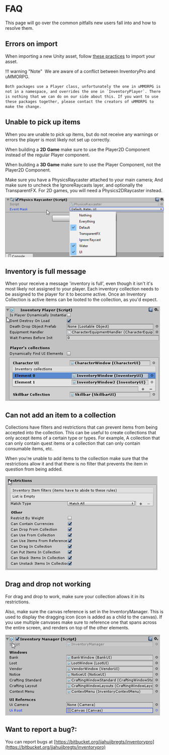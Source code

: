 # FAQ

This page will go over the common pitfalls new users fall into and how to resolve them.

## Errors on import

When importing a new Unity asset, follow [these practices](https://devdog.io/blog/importing-assets-into-unity-projects-9-best-practices/) to import your asset. 

!!! warning "Note"
​	We are aware of a conflict between InventoryPro and uMMORPG. 

	Both packages use a Player class, unfortunately the one in uMMORPG is not in a namespace, and overrides the one in `InventoryPlayer`. There is nothing that we can do on our side about this. If you want to use these packages together, please contact the creators of uMMORPG to make the change. 

## Unable to pick up items

When you are unable to pick up items, but do not receive any warnings or errors the player is most likely not set up correctly.

When building a  **2D Game** make sure to use the Player2D Component instead of the regular Player component.  

When building a  **3D Game** make sure to use the Player Component, not the Player2D Component.

Make sure you have a PhysicsRaycaster attached to your main camera; And make sure to uncheck the IgnoreRaycasts layer, and optionally the TransparentFX. For 2D games, you will need a Physics2DRaycaster instead.

![](Assets/PhysicsRaycaster.png)

## Inventory is full message

When your receive a message 'inventory is full', even though it isn't it's most likely not assigned to your player. Each inventory collection needs to be assigned to the player for it to become active. Once an Inventory Collection is active items can be looted to the collection, as you'd expect.

![](Assets/InventoryPlayer.png)

## Can not add an item to a collection

Collections have filters and restrictions that can prevent items from being accepted into the collection. This can be useful to create collections that only accept items of a certain type or types. For example, A collection that can only contain quest items or a collection that can only contain consumable items, etc.

When you're unable to add items to the collection make sure that the restrictions allow it and that there is no filter that prevents the item in question from being added.

![](Assets/CollectionRestrictions.png)

## Drag and drop not working

For drag and drop to work, make sure your collection allows it in its restrictions.

Also, make sure the canvas reference is set in the InventoryManager. This is used to display the dragging icon (icon is added as a child to the canvas). If you use multiple canvases make sure to reference one that spans across the entire screen, and renders on top of the other elements.

![](Assets/InventoryManager.png)

## Want to report a bug?:

You can report bugs at [https://bitbucket.org/jjahuijbregts/inventorypro](https://bitbucket.org/jjahuijbregts/inventorypro)